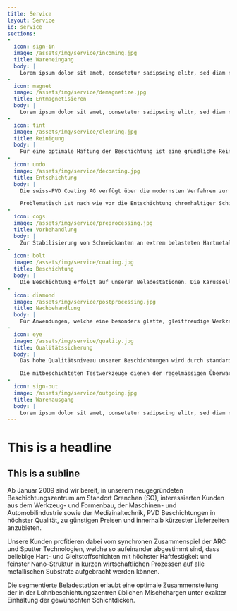 ```yaml
---
title: Service
layout: Service
id: service
sections:
-
  icon: sign-in
  image: /assets/img/service/incoming.jpg
  title: Wareneingang
  body: |
    Lorem ipsum dolor sit amet, consetetur sadipscing elitr, sed diam nonumy eirmod tempor invidunt ut labore et dolore magna aliquyam erat, sed diam voluptua. At vero eos et accusam et justo duo dolores et ea rebum. Stet clita kasd gubergren, no sea takimata sanctus est Lorem ipsum dolor sit amet. Lorem ipsum dolor sit amet, consetetur sadipscing elitr, sed diam nonumy eirmod tempor invidunt ut labore et dolore magna aliquyam erat, sed diam voluptua. At vero eos et accusam et justo duo dolores et ea rebum. Stet clita kasd gubergren, no sea takimata sanctus est Lorem ipsum dolor sit amet.
-
  icon: magnet
  image: /assets/img/service/demagnetize.jpg
  title: Entmagnetisieren
  body: |
    Lorem ipsum dolor sit amet, consetetur sadipscing elitr, sed diam nonumy eirmod tempor invidunt ut labore et dolore magna aliquyam erat, sed diam voluptua. At vero eos et accusam et justo duo dolores et ea rebum. Stet clita kasd gubergren, no sea takimata sanctus est Lorem ipsum dolor sit amet. Lorem ipsum dolor sit amet, consetetur sadipscing elitr, sed diam nonumy eirmod tempor invidunt ut labore et dolore magna aliquyam erat, sed diam voluptua. At vero eos et accusam et justo duo dolores et ea rebum. Stet clita kasd gubergren, no sea takimata sanctus est Lorem ipsum dolor sit amet.
-
  icon: tint
  image: /assets/img/service/cleaning.jpg
  title: Reinigung
  body: |
    Für eine optimale Haftung der Beschichtung ist eine gründliche Reinigung unabdingbar. Rückstände wie Öle verhindern eine chemische Anbindung der Schicht und können Abplatzungen zur Folge haben. In unseren vollautomatischen und mit Ultraschall betriebenen Reinigungslinien benutzen wir FCKW-freie, alkalische Reinigungsprodukte. Jede Linie verfügt über eine eigene Wasseraufbereitungsanlage, um konstante Reinigungsergebnisse zu sichern. Bei schwierig zu entfernenden Verschmutzungen (Diamantpaste, Kunststoffrückstände, etc.) empfehlen wir eine Vorreinigung mittels Nassdruckstrahlen.
-
  icon: undo
  image: /assets/img/service/decoating.jpg
  title: Entschichtung
  body: |
    Die swiss-PVD Coating AG verfügt über die modernsten Verfahren zur Entfernung fehlerhafter PVD Schichten oder unerwünschter PVD Mehrfachbeschichtungen von Stahl- und Hartmetallsubstraten ohne störende Schädigung der Oberfläche.

    Problematisch ist nach wie vor die Entschichtung chromhaltiger Schichten auf Hartmetalloberflächen, die nur nach erfolgter Absprache mit dem Kunden durchgeführt wird.
-
  icon: cogs
  image: /assets/img/service/preprocessing.jpg
  title: Vorbehandlung
  body: |
    Zur Stabilisierung von Schneidkanten an extrem belasteten Hartmetallwerkzeugen, sowie zur optimalen Haftgrundvorbereitung von Werkzeug- und Bauteiloberflächen setzen wir spezielle Mikrostrahlverfahren ein. Dies betrifft insbesondere oxidierte, kontaminierte und funkenerodierte Oberflächen, sowie Hartmetalloberflächen mit Kobaltauswaschungen. Das Nassdruckstrahlen erlaubt uns das Strahlen mit Korund (Siliziumoxid?) in einer Korngrösse von blabla? Als Strahlmittel für PVD eignet sich Blabla und blabla. Ungeeignet für eine nachträgliche PVD Beschichtung sind Strahlmittel wie Glasperlen. Diese können sich im Beschichtungssubtrat festsetzen und zu fehlerhaften Beschichtungen führen. Beim Einsatz von Diamantpaste muss bereits beim Kunden vor Versand gründlich gereinigt werden, damit sich die Paste nicht festsetzen kann.
-
  icon: bolt
  image: /assets/img/service/coating.jpg
  title: Beschichtung
  body: |
    Die Beschichtung erfolgt auf unseren Beladestationen. Die Karussells haben je 6 Satelliten, welche je nach Grösse mit diversen Tellern bestückt werden. Jedes Teil wird einzeln mit einer geeigneten Halterung aufgenommen und optimal auf die Beschichtungsquelle ausgerichtet. PVD Beschichtungen auf Innenkonturen wie Bohrungen und Schlitze sind nur bedingt beschichtbar, da die Schichtdicke auf versteckten Oberflächen drastisch abnimmt.
-
  icon: diamond
  image: /assets/img/service/postprocessing.jpg
  title: Nachbehandlung
  body: |
    Für Anwendungen, welche eine besonders glatte, gleitfreudige Werkzeug-/Bauteiloberfläche erfordern, besteht die Möglichkeit einer TRIBOFINISHING Behandlung. Dadurch werden die bei ARC Prozessen unvermeidlichen Droplets (Schmelzspritzer) entfernt und die Oberflächengüte wird deutlich verbessert.
-
  icon: eye
  image: /assets/img/service/quality.jpg
  title: Qualitätssicherung
  body: |
    Das hohe Qualitätsniveau unserer Beschichtungen wird durch standardisierte Qualitätsprüfungen zur Bestimmung der Schichtdicke, Schichtstruktur und Schichthaftung gewährleistet. Zu diesem Zweck werden jeder Beschichtungscharge Teststücke, bzw. Testwerkzeuge beigefügt.

    Die mitbeschichteten Testwerkzeuge dienen der regelmässigen Überwachung der Einsatzleistung beim Bohren, Fräsen und Drehen.
-
  icon: sign-out
  image: /assets/img/service/outgoing.jpg
  title: Warenausgang
  body: |
    Lorem ipsum dolor sit amet, consetetur sadipscing elitr, sed diam nonumy eirmod tempor invidunt ut labore et dolore magna aliquyam erat, sed diam voluptua. At vero eos et accusam et justo duo dolores et ea rebum. Stet clita kasd gubergren, no sea takimata sanctus est Lorem ipsum dolor sit amet. Lorem ipsum dolor sit amet, consetetur sadipscing elitr, sed diam nonumy eirmod tempor invidunt ut labore et dolore magna aliquyam erat, sed diam voluptua. At vero eos et accusam et justo duo dolores et ea rebum. Stet clita kasd gubergren, no sea takimata sanctus est Lorem ipsum dolor sit amet.
---
```

# This is a headline
## This is a subline

Ab Januar 2009 sind wir bereit, in unserem neugegründeten Beschichtungszentrum am Standort Grenchen (SO), interessierten Kunden aus dem Werkzeug- und Formenbau, der Maschinen- und Automobilindustrie sowie der Medizinaltechnik, PVD Beschichtungen in höchster Qualität, zu günstigen Preisen und innerhalb kürzester Lieferzeiten anzubieten.

Unsere Kunden profitieren dabei vom synchronen Zusammenspiel der ARC und Sputter Technologien, welche so aufeinander abgestimmt sind, dass beliebige Hart- und Gleitstoffschichten mit höchster Haftfestigkeit und feinster Nano-Struktur in kurzen wirtschaftlichen Prozessen auf alle metallischen Substrate aufgebracht werden können.

Die segmentierte Beladestation erlaubt eine optimale Zusammenstellung der in der Lohnbeschichtungszentren üblichen Mischchargen unter exakter Einhaltung der gewünschten Schichtdicken.

